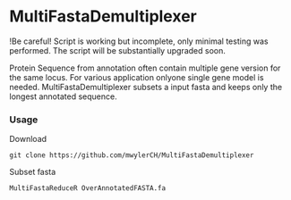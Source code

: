 # MultiFastaDemultiplexer

!Be careful!
Script is working but incomplete, only minimal testing was performed. The script will be substantially upgraded soon.

Protein Sequence from annotation often contain multiple gene version for the same locus. For various application onlyone single gene model is needed. MultiFastaDemultiplexer subsets a input fasta and keeps only the longest annotated sequence.


### Usage

Download
```
git clone https://github.com/mwylerCH/MultiFastaDemultiplexer
```

Subset fasta
```
MultiFastaReduceR OverAnnotatedFASTA.fa
```
